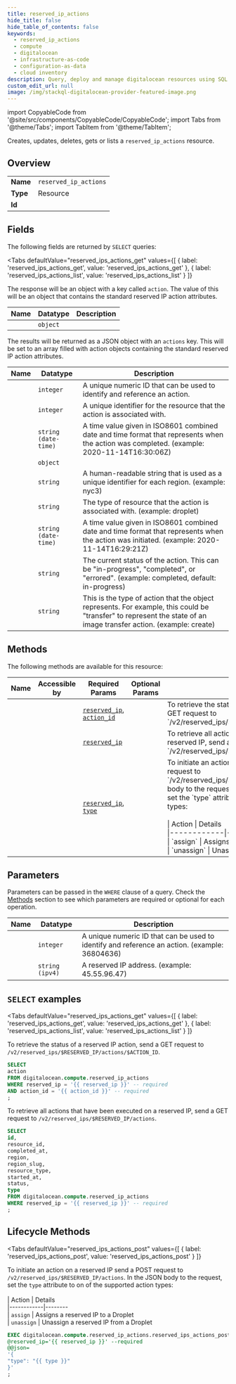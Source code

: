 ```yaml
--- 
title: reserved_ip_actions
hide_title: false
hide_table_of_contents: false
keywords:
  - reserved_ip_actions
  - compute
  - digitalocean
  - infrastructure-as-code
  - configuration-as-data
  - cloud inventory
description: Query, deploy and manage digitalocean resources using SQL
custom_edit_url: null
image: /img/stackql-digitalocean-provider-featured-image.png
---
```


import CopyableCode from '@site/src/components/CopyableCode/CopyableCode';
import Tabs from '@theme/Tabs';
import TabItem from '@theme/TabItem';

Creates, updates, deletes, gets or lists a <code>reserved_ip_actions</code> resource.

## Overview
<table><tbody>
<tr><td><b>Name</b></td><td><code>reserved_ip_actions</code></td></tr>
<tr><td><b>Type</b></td><td>Resource</td></tr>
<tr><td><b>Id</b></td><td><CopyableCode code="digitalocean.compute.reserved_ip_actions" /></td></tr>
</tbody></table>

## Fields

The following fields are returned by `SELECT` queries:

<Tabs
    defaultValue="reserved_ips_actions_get"
    values={[
        { label: 'reserved_ips_actions_get', value: 'reserved_ips_actions_get' },
        { label: 'reserved_ips_actions_list', value: 'reserved_ips_actions_list' }
    ]}
>
<TabItem value="reserved_ips_actions_get">

The response will be an object with a key called `action`. The value of this will be an object that contains the standard reserved IP action attributes.

<table>
<thead>
    <tr>
    <th>Name</th>
    <th>Datatype</th>
    <th>Description</th>
    </tr>
</thead>
<tbody>
<tr>
    <td><CopyableCode code="action" /></td>
    <td><code>object</code></td>
    <td></td>
</tr>
</tbody>
</table>
</TabItem>
<TabItem value="reserved_ips_actions_list">

The results will be returned as a JSON object with an `actions` key. This will be set to an array filled with action objects containing the standard reserved IP action attributes.

<table>
<thead>
    <tr>
    <th>Name</th>
    <th>Datatype</th>
    <th>Description</th>
    </tr>
</thead>
<tbody>
<tr>
    <td><CopyableCode code="id" /></td>
    <td><code>integer</code></td>
    <td>A unique numeric ID that can be used to identify and reference an action.</td>
</tr>
<tr>
    <td><CopyableCode code="resource_id" /></td>
    <td><code>integer</code></td>
    <td>A unique identifier for the resource that the action is associated with.</td>
</tr>
<tr>
    <td><CopyableCode code="completed_at" /></td>
    <td><code>string (date-time)</code></td>
    <td>A time value given in ISO8601 combined date and time format that represents when the action was completed. (example: 2020-11-14T16:30:06Z)</td>
</tr>
<tr>
    <td><CopyableCode code="region" /></td>
    <td><code>object</code></td>
    <td></td>
</tr>
<tr>
    <td><CopyableCode code="region_slug" /></td>
    <td><code>string</code></td>
    <td>A human-readable string that is used as a unique identifier for each region. (example: nyc3)</td>
</tr>
<tr>
    <td><CopyableCode code="resource_type" /></td>
    <td><code>string</code></td>
    <td>The type of resource that the action is associated with. (example: droplet)</td>
</tr>
<tr>
    <td><CopyableCode code="started_at" /></td>
    <td><code>string (date-time)</code></td>
    <td>A time value given in ISO8601 combined date and time format that represents when the action was initiated. (example: 2020-11-14T16:29:21Z)</td>
</tr>
<tr>
    <td><CopyableCode code="status" /></td>
    <td><code>string</code></td>
    <td>The current status of the action. This can be "in-progress", "completed", or "errored". (example: completed, default: in-progress)</td>
</tr>
<tr>
    <td><CopyableCode code="type" /></td>
    <td><code>string</code></td>
    <td>This is the type of action that the object represents. For example, this could be "transfer" to represent the state of an image transfer action. (example: create)</td>
</tr>
</tbody>
</table>
</TabItem>
</Tabs>

## Methods

The following methods are available for this resource:

<table>
<thead>
    <tr>
    <th>Name</th>
    <th>Accessible by</th>
    <th>Required Params</th>
    <th>Optional Params</th>
    <th>Description</th>
    </tr>
</thead>
<tbody>
<tr>
    <td><a href="#reserved_ips_actions_get"><CopyableCode code="reserved_ips_actions_get" /></a></td>
    <td><CopyableCode code="select" /></td>
    <td><a href="#parameter-reserved_ip"><code>reserved_ip</code></a>, <a href="#parameter-action_id"><code>action_id</code></a></td>
    <td></td>
    <td>To retrieve the status of a reserved IP action, send a GET request to `/v2/reserved_ips/$RESERVED_IP/actions/$ACTION_ID`.</td>
</tr>
<tr>
    <td><a href="#reserved_ips_actions_list"><CopyableCode code="reserved_ips_actions_list" /></a></td>
    <td><CopyableCode code="select" /></td>
    <td><a href="#parameter-reserved_ip"><code>reserved_ip</code></a></td>
    <td></td>
    <td>To retrieve all actions that have been executed on a reserved IP, send a GET request to `/v2/reserved_ips/$RESERVED_IP/actions`.</td>
</tr>
<tr>
    <td><a href="#reserved_ips_actions_post"><CopyableCode code="reserved_ips_actions_post" /></a></td>
    <td><CopyableCode code="exec" /></td>
    <td><a href="#parameter-reserved_ip"><code>reserved_ip</code></a>, <a href="#parameter-type"><code>type</code></a></td>
    <td></td>
    <td>To initiate an action on a reserved IP send a POST request to<br />`/v2/reserved_ips/$RESERVED_IP/actions`. In the JSON body to the request,<br />set the `type` attribute to on of the supported action types:<br /><br />| Action     | Details<br />|------------|--------<br />| `assign`   | Assigns a reserved IP to a Droplet<br />| `unassign` | Unassign a reserved IP from a Droplet<br /></td>
</tr>
</tbody>
</table>

## Parameters

Parameters can be passed in the `WHERE` clause of a query. Check the [Methods](#methods) section to see which parameters are required or optional for each operation.

<table>
<thead>
    <tr>
    <th>Name</th>
    <th>Datatype</th>
    <th>Description</th>
    </tr>
</thead>
<tbody>
<tr id="parameter-action_id">
    <td><CopyableCode code="action_id" /></td>
    <td><code>integer</code></td>
    <td>A unique numeric ID that can be used to identify and reference an action. (example: 36804636)</td>
</tr>
<tr id="parameter-reserved_ip">
    <td><CopyableCode code="reserved_ip" /></td>
    <td><code>string (ipv4)</code></td>
    <td>A reserved IP address. (example: 45.55.96.47)</td>
</tr>
</tbody>
</table>

## `SELECT` examples

<Tabs
    defaultValue="reserved_ips_actions_get"
    values={[
        { label: 'reserved_ips_actions_get', value: 'reserved_ips_actions_get' },
        { label: 'reserved_ips_actions_list', value: 'reserved_ips_actions_list' }
    ]}
>
<TabItem value="reserved_ips_actions_get">

To retrieve the status of a reserved IP action, send a GET request to `/v2/reserved_ips/$RESERVED_IP/actions/$ACTION_ID`.

```sql
SELECT
action
FROM digitalocean.compute.reserved_ip_actions
WHERE reserved_ip = '{{ reserved_ip }}' -- required
AND action_id = '{{ action_id }}' -- required
;
```
</TabItem>
<TabItem value="reserved_ips_actions_list">

To retrieve all actions that have been executed on a reserved IP, send a GET request to `/v2/reserved_ips/$RESERVED_IP/actions`.

```sql
SELECT
id,
resource_id,
completed_at,
region,
region_slug,
resource_type,
started_at,
status,
type
FROM digitalocean.compute.reserved_ip_actions
WHERE reserved_ip = '{{ reserved_ip }}' -- required
;
```
</TabItem>
</Tabs>


## Lifecycle Methods

<Tabs
    defaultValue="reserved_ips_actions_post"
    values={[
        { label: 'reserved_ips_actions_post', value: 'reserved_ips_actions_post' }
    ]}
>
<TabItem value="reserved_ips_actions_post">

To initiate an action on a reserved IP send a POST request to<br />`/v2/reserved_ips/$RESERVED_IP/actions`. In the JSON body to the request,<br />set the `type` attribute to on of the supported action types:<br /><br />| Action     | Details<br />|------------|--------<br />| `assign`   | Assigns a reserved IP to a Droplet<br />| `unassign` | Unassign a reserved IP from a Droplet<br />

```sql
EXEC digitalocean.compute.reserved_ip_actions.reserved_ips_actions_post 
@reserved_ip='{{ reserved_ip }}' --required 
@@json=
'{
"type": "{{ type }}"
}'
;
```
</TabItem>
</Tabs>
